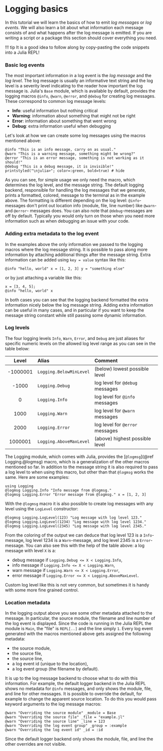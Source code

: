# Logging basics

In this tutorial we will learn the basics of how to emit *log messages* or *log events*.
We will also learn a bit about what information each message consists of and what happens
after the log message is emitted. If you are writing a script or a package this section
should cover everything you need.

!!! tip
    It is a good idea to follow along by copy-pasting the code snippets into a Julia REPL!

### Basic log events

The most important information in a log event is the *log message* and the *log level*.
The log message is usually an informative text string and the log level is a severity level
indicating to the reader how important the log message is.
Julia's `Base` module, which is available by default, provides the logging macros `@info`,
`@warn`, `@error`, and `@debug` for creating log messages. These correspond to common log
message levels:

- **Info**: useful information but nothing critical
- **Warning**: information about something that might not be right
- **Error**: information about something that went wrong
- **Debug**: extra information useful when debugging

Let's look at how we can create some log messages using the macros mentioned above:

```@repl
@info "This is an info message, carry on as usual."
@warn "This is a warning message, something might be wrong?"
@error "This is an error message, something is not working as it should!"
@debug "This is a debug message, it is invisible!"
printstyled("\njulia>"; color=:green, bold=true) # hide
```

As you can see, for simple usage we only need the macro, which determines the log level,
and the message string. The default logging backend, responsible for handling the
log messages that we generate, prints a formatted, colored, message to the terminal as in
the example above. The formatting is different depending on the log level: `@info`-messages
don't print out location info (module, file, line number) like `@warn`- and `@error`-
messages does. You can also note that `@debug`-messages are off by default. Typically you
would only turn on those when you need more information such as when debugging an issue
with your code.


### Adding extra metadata to the log event

In the examples above the only information we passed to the logging macros where the log
message string. It is possible to pass along more information by attaching additional
things after the message string. Extra information can be added using `key = value` syntax
like this:

```@repl
@info "hello, world" x = [1, 2, 3] y = "something else"
```

or by just attaching a variable like this:

```@repl
x = [3, 4, 5];
@info "hello, world" x
```

In both cases you can see that the logging backend formatted the extra information nicely
below the log message string. Adding extra information can be useful in many cases, and in
particular if you want to keep the message string constant while still passing some dynamic
information.


### Log levels

The four logging levels `Info`, `Warn`, `Error`, and `Debug` are just aliases for specific
numeric levels on the allowed log level range as you can see in the table below:

| Level    | Alias                   | Comment                         |
|:--------:|:------------------------|:--------------------------------|
| -1000001 | `Logging.BelowMinLevel` | (below) lowest possible level   |
| -1000    | `Logging.Debug`         | log level for `@debug` messages |
| 0        | `Logging.Info`          | log level for `@info` messages  |
| 1000     | `Logging.Warn`          | log level for `@warn` messages  |
| 2000     | `Logging.Error`         | log level for `@error` messages |
| 1000001  | `Logging.AboveMaxLevel` | (above) highest possible level  |

The Logging module, which comes with Julia, provides the [`@logmsg`](@ref Logging.@logmsg)
macro, which is a generalization of the other macros mentioned so far. In addition to the
message string it is also required to pass a log level to when using this macro, but other
than that `@logmsg` works the same. Here are some examples:

```@repl logmsg
using Logging
@logmsg Logging.Info "Info message from @logmsg."
@logmsg Logging.Error "Error message from @logmsg." x = [1, 2, 3]
```

With the `@logmsg` macro it is also possible to create log messages with any level using
the `LogLevel` constructor:

```@repl logmsg
@logmsg Logging.LogLevel(123) "Log message with log level 123."
@logmsg Logging.LogLevel(1234) "Log message with log level 1234."
@logmsg Logging.LogLevel(2345) "Log message with log level 2345."
```

From the coloring of the output we can deduce that log level 123 is a `Info`-message, log
level 1234 is a `Warn`-message, and log level 2345 is a `Error`-message. You can also see
this with the help of the table above: a log message with level `X` is a:
 - debug message if `Logging.Debug <= X < Logging.Info`,
 - info message if `Logging.Info <= X < Logging.Warn`,
 - warn message if `Logging.Warn <= X < Logging.Error`,
 - error message if `Logging.Error <= X < Logging.AboveMaxLevel`.

Custom log level like this is not very common, but sometimes it is handy with some more
fine grained control.


### Location metadata

In the logging output above you see some other metadata attached to the message. In
particular, the source module, the filename and line number of the log event is displayed.
Since the code is running in the Julia REPL the module is `Main`, the "file" is `REPL[..]`
and the line simply `1`. Every log event generated with the macros mentioned above gets
assigned the following metadata:
 - the source module,
 - the source file,
 - the source line,
 - a log event id (unique to the location),
 - a log event group (the filename by default).

It is up to the log message backend to choose what to do with this information. For example,
the default logger backend in the Julia REPL shows no metadata for `@info` messages, and
only shows the module, file, and line for other messages. It is possible to override the
default, for example to change the apparent source location. To do this you would pass
keyword arguments to the log message macros:

```@repl
@warn "Overriding the source module" _module = Base
@warn "Overriding the source file" _file = "example.jl"
@warn "Overriding the source line" _line = 123
@warn "Overriding the log event group" _group = :example
@warn "Overriding the log event id" _id = :id
```

Since the default logger backend only shows the module, file, and line the other overrides
are not visible.
